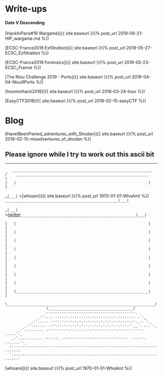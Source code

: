 # Write-ups

#### Date V Descending
[HackInParis#19 Wargame]({{ site.baseurl }}{% post_url 2019-06-21-HIP_wargame.md %})

[ECSC-France2019 Exfiltration]({{ site.baseurl }}{% post_url 2019-05-27-ECSC_Exfiltration %})

[ECSC-France2019 Forensics]({{ site.baseurl }}{% post_url 2019-05-23-ECSC_France %})

[The Nixu Challenge 2019 - Ports]({{ site.baseurl }}{% post_url 2019-04-04-Nixu9Ports %})

[Insomnihack2018]({{ site.baseurl }}{% post_url 2018-03-24-Inso %})

[EasyCTF2018]({{ site.baseurl }}{% post_url 2018-02-15-easyCTF %})




# Blog

[HaveIBeenPwned_adventures_with_Shodan]({{ site.baseurl }}{% post_url 2019-02-10-misadventures_of_shodan %})


Please ignore while I try to work out this ascii bit 
---
----------------------------------------------------------------------
```
   _________________________________________________________________
/    _____________________________________________________________    \
|   |                                                             |   |
``` 
_`|___|`  >[whoami]({{ site.baseurl }}{% post_url 1970-01-01-WhoAmI %}) `____________________________________________________|___| `

_`|___|`  >[twitter](https://twitter.com/eqqnq "twitter")`_____________________________________________________|___|`
```
|   |                                                             |   |
|   |                                                             |   |
|   |                                                             |   |
|   |                                                             |   |
|   |                                                             |   |
|   |                                                             |   |
|   |                                                             |   |
|   |                                                             |   |
|   |_____________________________________________________________|   |
 \____________________________________________________________________/
                   \_______________________________________/
                  .-----------------------------------------.
               _-'.... .-.-.-.-.-.-.-.-.-.-.-.-.-.-.-.-.-.-. .`-_
            _-'..... .---.-.-.-.-.-.-.-.-.-.-.-.-.-.-.-.-.--. ..`-_
         _-'....... .---.-.-.-.-.-.-.-.-.-.-.-.-.-.-.-.-.-`__`. ...`-_
      _-'......... .-----.-.-.-.-.-.-.-.-.-.-.-.-.-.-.-.-.-----. .....`-_
   _-'........... .---.-. .-----------------------------. .-.---. .......`-_
  :-------------------------------------------------------------------------:
  `-------------------------------------------------------------------------'
```
  
[whoami]({{ site.baseurl }}{% post_url 1970-01-01-WhoAmI %})
